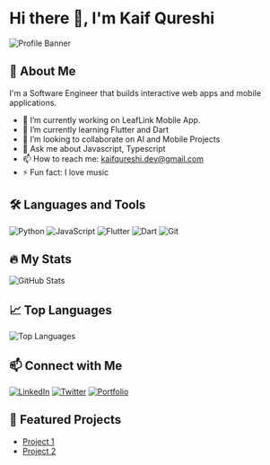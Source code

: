 # Hi there 👋, I'm Kaif Qureshi

![Profile Banner](https://framerusercontent.com/assets/pwBHuaogX8VyNSrh9ziF3DxPNE.png)

## 🚀 About Me
I'm a Software Engineer that builds interactive web apps and mobile applications.

- 🔭 I’m currently working on LeafLink Mobile App.
- 🌱 I’m currently learning Flutter and Dart
- 👯 I’m looking to collaborate on AI and Mobile Projects
- 💬 Ask me about Javascript, Typescript
- 📫 How to reach me: kaifqureshi.dev@gmail.com
- ⚡ Fun fact: I love music

## 🛠️ Languages and Tools
![Python](https://img.shields.io/badge/-Python-000?&logo=Python)
![JavaScript](https://img.shields.io/badge/-JavaScript-000?&logo=JavaScript)
![Flutter](https://img.shields.io/badge/-Flutter-000?&logo=Flutter)
![Dart](https://img.shields.io/badge/-Dart-000?&logo=Dart)
![Git](https://img.shields.io/badge/-Git-000?&logo=Git)

## 🔥 My Stats
![GitHub Stats](https://github-readme-stats.vercel.app/api?username=qureshikaif&show_icons=true&theme=radical)

## 📈 Top Languages
![Top Languages](https://github-readme-stats.vercel.app/api/top-langs/?username=qureshikaif&layout=compact&theme=radical)

## 📫 Connect with Me
[![LinkedIn](https://img.shields.io/badge/-LinkedIn-000?&logo=LinkedIn)](https://www.linkedin.com/in/mohammad-kaif-qureshi-77052a1a5/)
[![Twitter](https://img.shields.io/badge/-Twitter-000?&logo=Twitter)](https://twitter.com/janedoe)
[![Portfolio](https://img.shields.io/badge/-Portfolio-000?&logo=Portfolio)](https://kaifqureshi.vercel.app)

## 🌟 Featured Projects
- [Project 1](https://github.com/janedoe/adhd-coach-native)
- [Project 2](https://github.com/janedoe/sf-business-ui)

